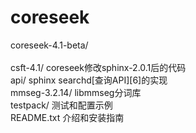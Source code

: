 # coreseek


coreseek-4.1-beta/<br></br>
    csft-4.1/           coreseek修改sphinx-2.0.1后的代码</br>
        api/            sphinx searchd[查询API][6]的实现</br>
    mmseg-3.2.14/       libmmseg分词库</br>
    testpack/           测试和配置示例</br>
    README.txt          介绍和安装指南</br>
